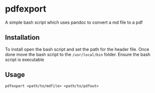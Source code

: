 # pdfexport

A simple bash script which uses pandoc to convert a md file to a pdf

## Installation

To install open the bash script and set the path for the header file. Once done move the bash script to the `/usr/local/bin` folder. Ensure the bash script is executable

## Usage

```shell
pdfexport <path/to/mdfile> <path/to/pdfout>
```
